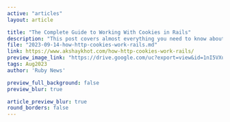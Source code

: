 ```yaml
---
active: "articles"
layout: article

title: "The Complete Guide to Working With Cookies in Rails"
description: "This post covers almost everything you need to know about HTTP cookies in the context of Rails."
file: "2023-09-14-how-http-cookies-work-rails.md"
link: https://www.akshaykhot.com/how-http-cookies-work-rails/
preview_image_link: "https://drive.google.com/uc?export=view&id=1nI5VXuBrYnP65bpCjO0nG2z-bMvMW8LK"
tags: Aug2023
author: 'Ruby News'

preview_full_background: false
preview_blur: true

article_preview_blur: true
round_borders: false
---
```

